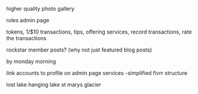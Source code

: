 higher quality photo
gallery

roles
admin page

tokens, 1/$10
transactions, tips, offering services, record transactions, rate the transactions


rockstar member posts? (why not just featured blog posts)


by monday morning

link accounts to profile on admin page
services
-simplified fivrr structure

lost lake
hanging lake
st marys glacier
